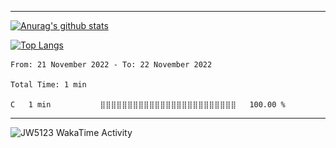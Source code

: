 ***

[![Anurag's github stats](https://github-readme-stats.vercel.app/api?username=JW5123&show_icons=true&theme=nightowl)](https://github.com/JW5123/github-readme-stats)  

[![Top Langs](https://github-readme-stats.vercel.app/api/top-langs/?username=JW5123&theme=nightowl&layout=compact)](https://github.com/JW5123/github-readme-stats)

<!--START_SECTION:waka-->

```text
From: 21 November 2022 - To: 22 November 2022

Total Time: 1 min

C   1 min           ⣿⣿⣿⣿⣿⣿⣿⣿⣿⣿⣿⣿⣿⣿⣿⣿⣿⣿⣿⣿⣿⣿⣿⣿⣿   100.00 %
```

<!--END_SECTION:waka-->

***

<img
  src="https://github.com/JW5123/JW5123/blob/<branch-name>/images/stat.svg"
  alt="JW5123 WakaTime Activity"
/>
